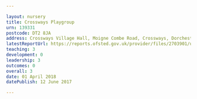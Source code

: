 ```yaml
---

layout: nursery
title: Crossways Playgroup
urn: 139331
postcode: DT2 8JA
address: Crossways Village Hall, Moigne Combe Road, Crossways, Dorchester, Dorset, DT2 8JA
latestReportUrl: https://reports.ofsted.gov.uk/provider/files/2703901/urn/139331.pdf
teaching: 3
development: 0
leadership: 3
outcomes: 0
overall: 3
date: 01 April 2018 
datePublish: 12 June 2017

---
```

